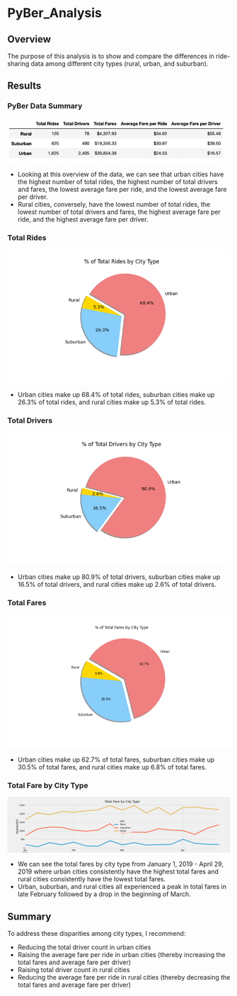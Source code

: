# PyBer_Analysis

## Overview
The purpose of this analysis is to show and compare the differences in ride-sharing data among different city types (rural, urban, and suburban).

## Results
### PyBer Data Summary
![](analysis/pyber_summary_df.png)
- Looking at this overview of the data, we can see that urban cities have the highest number of total rides, the highest number of total drivers and fares, the lowest average fare per ride, and the lowest average fare per driver. 
- Rural cities, conversely, have the lowest number of total rides, the lowest number of total drivers and fares, the highest average fare per ride, and the highest average fare per driver. 

### Total Rides
![](analysis/Fig6.png)
- Urban cities make up 68.4% of total rides, suburban cities make up 26.3% of total rides, and rural cities make up 5.3% of total rides.


### Total Drivers
![](analysis/Fig7.png)
- Urban cities make up 80.9% of total drivers, suburban cities make up 16.5% of total drivers, and rural cities make up 2.6% of total drivers. 


### Total Fares
![](analysis/Fig5.png)
- Urban cities make up 62.7% of total fares, suburban cities make up 30.5% of total fares, and rural cities make up 6.8% of total fares. 


### Total Fare by City Type
![](analysis/Pyber_fare_summary.png)
- We can see the total fares by city type from January 1, 2019 - April 29, 2019 where urban cities consistently have the highest total fares and rural cities consistently have the lowest total fares. 
- Urban, suburban, and rural cities all experienced a peak in total fares in late February followed by a drop in the beginning of March. 


## Summary
To address these disparities among city types, I recommend:
- Reducing the total driver count in urban cities
- Raising the average fare per ride in urban cities (thereby increasing the total fares and average fare per driver)
- Raising total driver count in rural cities 
- Reducing the average fare per ride in rural cities (thereby decreasing the total fares and average fare per driver) 
